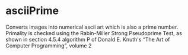 # asciiPrime
Converts images into numerical ascii art which is also a prime number. Primality is checked using the Rabin-Miller Strong Pseudoprime Test, as shown in section 4.5.4 algorithm P of Donald E. Knuth's “The Art of Computer Programming”, volume 2
